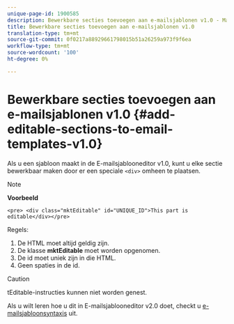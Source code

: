 ```yaml
---
unique-page-id: 1900585
description: Bewerkbare secties toevoegen aan e-mailsjablonen v1.0 - Marketo Docs - Productdocumentatie
title: Bewerkbare secties toevoegen aan e-mailsjablonen v1.0
translation-type: tm+mt
source-git-commit: 0f0217a88929661798015b51a26259a973f9f6ea
workflow-type: tm+mt
source-wordcount: '100'
ht-degree: 0%

---
```



# Bewerkbare secties toevoegen aan e-mailsjablonen v1.0 {#add-editable-sections-to-email-templates-v1.0}

Als u een sjabloon maakt in de E-mailsjablooneditor v1.0, kunt u elke sectie bewerkbaar maken door er een speciale `<div>` omheen te plaatsen.

>[!NOTE]
>
>**Voorbeeld**
>
>`<pre> <div class="mktEditable" id="UNIQUE_ID">This part is editable</div></pre>`

Regels:

1. De HTML moet altijd geldig zijn.
1. De klasse **mktEditable** moet worden opgenomen.
1. De id moet uniek zijn in die HTML.
1. Geen spaties in de id.

>[!CAUTION]
>
>tEditable-instructies kunnen niet worden genest.

Als u wilt leren hoe u dit in E-mailsjablooneditor v2.0 doet, checkt u [e-mailsjabloonsyntaxis](/help/marketo/product-docs/email-marketing/general/email-editor-2/email-template-syntax.md) uit.
